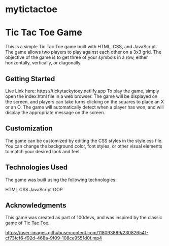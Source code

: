 # mytictactoe

<h1>Tic Tac Toe Game</h1>
This is a simple Tic Tac Toe game built with HTML, CSS, and JavaScript. The game allows two players to play against each other on a 3x3 grid. 
The objective of the game is to get three of your symbols in a row, either horizontally, vertically, or diagonally.

<h2>Getting Started</h2>
Live Link here: https://tickytackytoey.netlify.app
To play the game, simply open the index.html file in a web browser.
The game will be displayed on the screen, and players can take turns clicking on the squares to place an X or an O.
The game will automatically detect when a player has won, and will display the appropriate message on the screen.

<h2>Customization</h2>
The game can be customized by editing the CSS styles in the style.css file. 
You can change the background color, font styles, or other visual elements to match your desired look and feel.

<h2>Technologies Used</h2>
The game was built using the following technologies:

HTML
CSS
JavaScript
OOP

<h2>Acknowledgments</h2>
This game was created as part of 100devs, and was inspired by the classic game of Tic Tac Toe. 


https://user-images.githubusercontent.com/118093889/230826541-cf73fcf6-f92d-468a-9f09-108ce9551d0f.mp4

